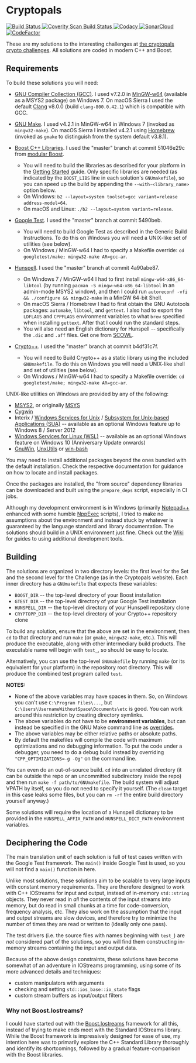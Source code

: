 # Cryptopals

<a href="https://travis-ci.org/tanzislam/cryptopals">
  <img alt="Build Status"
       src="https://travis-ci.org/tanzislam/cryptopals.svg?branch=master"/>
</a> <a href="https://scan.coverity.com/projects/tanzislam-cryptopals">
  <img alt="Coverity Scan Build Status"
       src="https://scan.coverity.com/projects/10143/badge.svg"/>
</a> <a href="https://www.codacy.com/app/tanzislam/cryptopals">
  <img alt="Codacy"
       src=
   "https://api.codacy.com/project/badge/Grade/0eefb6418259474191b5611351e02dee"
  />
</a> <a href="https://sonarcloud.io/dashboard?id=tanzislam_cryptopals">
  <img alt="SonarCloud"
       src="https://sonarcloud.io/api/badges/gate?key=tanzislam_cryptopals"/>
</a> <a href="https://www.codefactor.io/repository/github/tanzislam/cryptopals">
  <img alt="CodeFactor"
       src=
   "https://www.codefactor.io/repository/github/tanzislam/cryptopals/badge"/>
</a>

These are my solutions to the interesting challenges at [the cryptopals crypto
challenges](https://cryptopals.com). All solutions are coded in modern C++ and
Boost.

## Requirements

To build these solutions you will need:
 - [GNU Compiler Collection (GCC)](https://gcc.gnu.org/). I used v7.2.0 in
   [MinGW-w64](https://mingw-w64.org/doku.php) (available as a MSYS2 package) on
   Windows 7. On macOS Sierra I used the default [Clang](http://clang.llvm.org)
   v8.0.0 (build `clang-800.0.42.1`) which is compatible with GCC.

 - [GNU Make](https://www.gnu.org/software/make/). I used v4.2.1 in MinGW-w64 in
   Windows 7 (invoked as `mingw32-make`). On macOS Sierra I installed v4.2.1
   using [Homebrew](http://brew.sh) (invoked as `gmake` to distinguish from the
   system default v3.8.1).

 - [Boost C++ Libraries](http://www.boost.org/). I used the "master" branch at
   commit 51046e29c from [modular Boost](https://github.com/boostorg/boost).
   - You will need to build the libraries as described for your platform in the
     [Getting Started](https://github.com/boostorg/boost/wiki/Getting-Started)
     guide. Only specific libraries are needed (as indicated by the `BOOST_LIBS`
     line in each solution's `GNUmakefile`), so you can speed up the build by
     appending the `--with-<library_name>` option below.
   - On Windows:
     `b2 --layout=system toolset=gcc variant=release address-model=64`.
   - On macOS and Linux: `./b2 --layout=system variant=release`.

 - [Google Test](https://github.com/google/googletest/). I used the "master"
   branch at commit 5490beb.
   - You will need to build Google Test as described in the Generic Build
     Instructions. To do this on Windows you will need a UNIX-like set of
     utilities (see below).
   - On Windows / MinGW-w64 I had to specify a Makefile override:
     `cd googletest/make; mingw32-make AR=gcc-ar`.

 - [Hunspell](https://hunspell.github.io/). I used the "master" branch at commit
   4a90abe87.
   - On Windows 7 / MinGW-w64 I had to first install `mingw-w64-x86_64-libtool`
     (by running `pacman -S mingw-w64-x86_64-libtool` in an admin-mode MSYS2
     window), and then I could run
     `autoreconf -vfi && ./configure && mingw32-make` in a MinGW 64-bit Shell.
   - On macOS Sierra / Homebrew I had to first obtain the GNU Autotools
     packages: `automake`, `libtool`, and `gettext`. I also had to export the
     `LDFLAGS` and `CPPFLAGS` environment variables to what `brew` specified
     when installing `gettext`. After that I could run the standard steps.
   - You will also need an English dictionary for Hunspell -- specifically the
     `.dic` and `.aff` files. Get one from [SCOWL](http://wordlist.aspell.net/).

 - [Crypto++](http://www.cryptopp.com/). I used the "master" branch at commit
   b4df31c7f.
   - You will need to Build Crypto++ as a static library using the included
     `GNUmakefile`. To do this on Windows you will need a UNIX-like shell and
     set of utilities (see below).
   - On Windows / MinGW-w64 I had to specify a Makefile override:
     `cd googletest/make; mingw32-make AR=gcc-ar`.

UNIX-like utilities on Windows are provided by any of the following:
 - [MSYS2](http://msys2.github.io/), or originally [MSYS](http://www.mingw.org/)
 - [Cygwin](https://www.cygwin.com/)
 - Interix / [Windows Services for Unix](
   https://technet.microsoft.com/en-gb/library/bb463212.aspx) / [Subsystem for
   Unix-based Applications (SUA)](
   https://msdn.microsoft.com/en-us/library/cc772343(v=ws.11).aspx) --
   available as an optional Windows feature up to Windows 8 / Server 2012
 - [Windows Services for Linux (WSL)](
   https://msdn.microsoft.com/commandline/wsl/) -- available as an optional
   Windows feature on Windows 10 (Anniversary Update onwards)
 - [GnuWin](http://gnuwin32.sourceforge.net/), [UnxUtils](
   http://unxutils.sourceforge.net/) or [win-bash](
   http://win-bash.sourceforge.net/)

You may need to install additional packages beyond the ones bundled with the
default installation. Check the respective documentation for guidance on how to
locate and install packages.

Once the packages are installed, the "from source" dependency libraries can be
downloaded and built using the `prepare_deps` script, especially in CI jobs.

Although my development environment is in Windows (primarily [Notepad++](
https://notepad-plus-plus.org/) enhanced with some humble [NppExec](
https://sourceforge.net/projects/npp-plugins/files/NppExec/) scripts), I tried
to make no assumptions about the environment and instead stuck by whatever is
guaranteed by the language standard and library documentation. The solutions
should build in a UNIX environment just fine. Check out the [Wiki](
https://github.com/tanzislam/cryptopals/wiki) for guides to using additional
development tools.

## Building

The solutions are organized in two directory levels: the first level for the Set
and the second level for the Challenge (as in the Cryptopals website). Each
inner directory has a `GNUmakefile` that expects these variables:
 - `BOOST_DIR` -- the top-level directory of your Boost installation
 - `GTEST_DIR` -- the top-level directory of your Google Test installation
 - `HUNSPELL_DIR` -- the top-level directory of your Hunspell repository clone
 - `CRYPTOPP_DIR` -- the top-level directory of your Crypto++ repository clone

To build any solution, ensure that the above are set in the environment, then
`cd` to that directory and run `make` (or `gmake`, `mingw32-make`, etc.). This
will produce the executable, along with other intermediary build products. The
executable name will begin with `test_`, so should be easy to locate.

Alternatively, you can use the top-level `GNUmakefile` by running `make` (or its
equivalent for your platform) in the repository root directory. This will
produce the combined test program called `test`.

**NOTES:**
 - None of the above variables may have spaces in them. So, on Windows you can't
   use `C:\Program Files\...`, but `C:\Users\UsernameWithoutSpace\Documents\etc`
   is good. You can work around this restriction by creating directory symlinks.
 - The above variables do not have to be **environment variables**, but can
   instead be specified in the GNU Make command line as [overrides](
   https://www.gnu.org/software/make/manual/make.html#Overriding).
 - The above variables may be either relative paths or absolute paths.
 - By default the makefiles will compile the code with maximum optimizations and
   no debugging information. To put the code under a debugger, you need to do a
   debug build instead by overriding `"CPP_OPTIMIZATIONS=-g -Og"` on the command
   line.

You can even do an out-of-source build. `cd` into an unrelated directory (it can
be outside the repo or an uncommitted subdirectory inside the repo) and then run
`make -f path/to/GNUmakefile`. The build system will adjust VPATH by itself, so
you do not need to specify it yourself. (The `clean` target in this case leaks
some files, but you can `rm -rf` the entire build directory yourself anyway.)

Some solutions will require the location of a Hunspell dictionary to be provided
in the `HUNSPELL_AFFIX_PATH` and `HUNSPELL_DICT_PATH` environment variables.

## Deciphering the Code

The main translation unit of each solution is full of test cases written with
the Google Test framework. The `main()` inside Google Test is used, so you will
not find a `main()` function in here.

Unlike most solutions, these solutions aim to be scalable to very large inputs
with constant memory requirements. They are therefore designed to work with C++
IOStreams for input and output, instead of in-memory `std::string` objects. They
never read in _all_ the contents of the input streams into memory, but do read
in small chunks at a time for code-conversion, frequency analysis, etc. They
also work on the assumption that the input and output streams are slow devices,
and therefore try to minimize the number of times they are read or written to
(ideally only one pass).

The test drivers (i.e. the source files with names beginning with `test_`) are
_not_ considered part of the solutions, so you will find them constructing
in-memory streams containing the input and output data.

Because of the above design constraints, these solutions have become somewhat of
an adventure in IOStreams programming, using some of its more advanced details
and techniques:
 - custom manipulators with arguments
 - checking and setting `std::ios_base::io_state` flags
 - custom stream buffers as input/output filters

### Why not Boost.Iostreams?

I could have started out with the [Boost.Iostreams](
http://www.boost.org/doc/libs/release/libs/iostreams/) framework for all this,
instead of trying to make ends meet with the Standard IOStreams library. While
the Boost framework is impressively designed for ease of use, my intention here
was to primarily explore the C++ Standard Library thoroughly and identify its
shortcomings, followed by a gradual feature-comparison with the Boost libraries.
